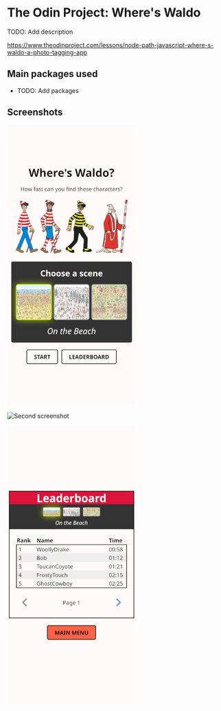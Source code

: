 # The Odin Project: Where's Waldo

TODO: Add description

https://www.theodinproject.com/lessons/node-path-javascript-where-s-waldo-a-photo-tagging-app

## Main packages used

- TODO: Add packages

## Screenshots

![First screenshot](/screenshots/screen1.webp?raw=true)

![Second screenshot](/screenshots/screen2.webp?raw=true)

![Third screenshot](/screenshots/screen3.webp?raw=true)
